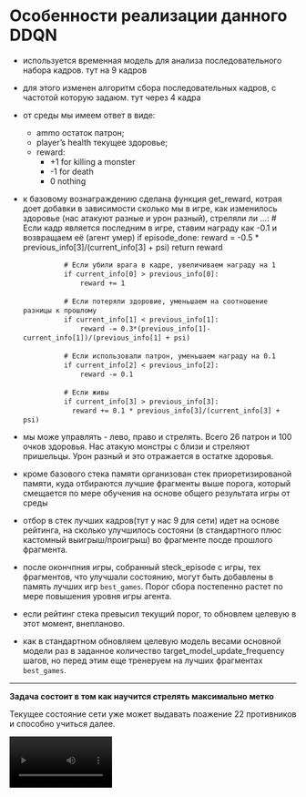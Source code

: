 # Особенности реализации данного DDQN

- используется временная модель для анализа последовательного набора кадров. тут на 9 кадров
- для этого изменен алгоритм сбора последовательных кадров, с частотой которую задаюм. тут через 4 кадра
- от среды мы имеем ответ в виде:
    *   ammo остаток патрон;
    *   player’s health текущее здоровье;
    *   reward:
        *  +1 for killing a monster
        *  -1 for death
        *  0 nothing

- к базовому вознаграждению сделана функция get_reward, котрая доет добавки в зависимости сколько мы в игре, как изменилось здоровье (нас атакуют разные и урон разный), стреляли ли ...:
                # Если кадр является последним в игре, ставим награду как -0.1 и возвращаем её (агент умер)
                if episode_done:
                    reward = -0.5 * previous_info[3]/(current_info[3] + psi)
                    return reward

                # Если убили врага в кадре, увеличиваем награду на 1
                if current_info[0] > previous_info[0]:
                    reward += 1

                # Если потеряли здоровие, уменьшаем на соотношение разницы к прошлому
                if current_info[1] < previous_info[1]:
                    reward -= 0.3*(previous_info[1]-current_info[1])/(previous_info[1] + psi)

                # Если использовали патрон, уменьшаем награду на 0.1
                if current_info[2] < previous_info[2]:
                    reward -= 0.1

                # Если живы
                if current_info[3] > previous_info[3]:
                  reward += 0.1 * previous_info[3]/(current_info[3] + psi)

- мы може управлять - лево, право и стрелять. Всего 26 патрон и 100 очков здоровья. Нас атакую монстры с близи и стреляют пришельцы. Урон разный и это отражается в остатке здоровья.

- кроме базового стека памяти организован стек приоретизированой памяти, куда отбираются лучшие фрагменты выше порога, который смещается по мере обучения на основе общего результата игры от среды

- отбор в стек лучших кадров(тут у нас 9 для сети) идет на основе рейтинга, на сколько улучшилось состояни (в стандартного плюс кастомный выигрыш/проигрыш) во фрагменте посде прошлого фрагмента.

- после окончпния игры, собранный steck_episode с игры, тех фрагментов, что улучшали состоянию, могут быть добавлены в память лучших игр `best_games`. Порог сбора постепенно растет по мере повышения уровня игры агента.

- если рейтинг стека превысил текущий порог, то обновлем целевую в этот момент, внепланово.

- как в стандартном обновляем целевую модель весами основной модели раз в заданное количество target_model_update_frequency шагов, но перед этим еще тренеруем на лучших фрагментах `best_games`.

________________________________
**Задача состоит в том как научится стрелять максимально метко**

Текущее состояние сети уже может выдавать поажение 22 противников и способно учиться далее.

 <video src='images/game_22.mp4' width=180/>
    
________________________________
Данная структура обучения, позволяла добиваться ранее работы агента на максимуме и без просадок

<img src='images/result.png' width='500'>
